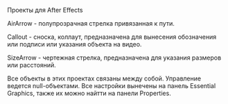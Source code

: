 Проекты для After Effects



AirArrow - полупрозрачная стрелка привязанная к пути. 

Callout - сноска, коллаут, предназначена для вынесения обозначения или подписи или указания объекта на видео. 

SizeArrow - чертежная стрелка, предназначена для указания размеров или расстояний.



Все объекты в этих проектах связаны между собой. Управление ведется null-объектами. Все настройки вынечены на панель Essential Graphics, также их можно найтти на панели Properties.
